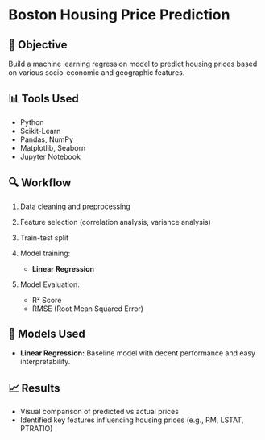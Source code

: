 # Boston Housing Price Prediction

## 📌 Objective
Build a machine learning regression model to predict housing prices based on various socio-economic and geographic features.

## 📊 Tools Used
- Python
- Scikit-Learn
- Pandas, NumPy
- Matplotlib, Seaborn
- Jupyter Notebook

## 🔍 Workflow
1. Data cleaning and preprocessing
2. Feature selection (correlation analysis, variance analysis)
3. Train-test split
4. Model training:
   - **Linear Regression**

5. Model Evaluation:
   - R² Score
   - RMSE (Root Mean Squared Error)

## 🤖 Models Used
- **Linear Regression:** Baseline model with decent performance and easy interpretability.
  

## 📈 Results
- Visual comparison of predicted vs actual prices
- Identified key features influencing housing prices (e.g., RM, LSTAT, PTRATIO)
